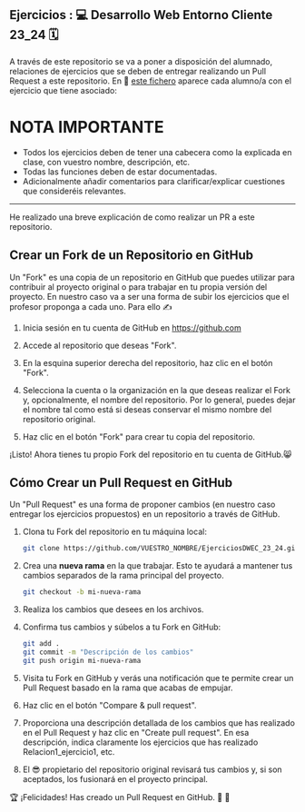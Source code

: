 ## Ejercicios : 💻 Desarrollo Web Entorno Cliente 23_24 🗓️

A través de este repositorio se va a poner a disposición del alumnado, relaciones de ejercicios que se deben de entregar realizando un Pull Request a este repositorio.
En 📁 [este fichero](https://github.com/isaiasfl/EjerciciosDWEC_23_24/blob/main/Ejercicios_asociados_a_cada_alumno_a.md) aparece cada alumno/a con el ejercicio que tiene asociado:

# NOTA IMPORTANTE

- Todos los ejercicios deben de tener una cabecera como la explicada en clase, con vuestro nombre, descripción, etc.
- Todas las funciones deben de estar documentadas.
- Adicionalmente añadir comentarios para clarificar/explicar cuestiones que consideréis relevantes.

___

He realizado una breve explicación de como realizar un PR a este repositorio.

## Crear un Fork de un Repositorio en GitHub

Un "Fork" es una copia de un repositorio en GitHub que puedes utilizar para contribuir al proyecto original o para trabajar en tu propia versión del proyecto. En nuestro caso va a ser una forma de subir los ejercicios que el profesor proponga a cada uno. Para ello ✍

1. Inicia sesión en tu cuenta de GitHub en https://github.com

2. Accede al repositorio que deseas "Fork".

3. En la esquina superior derecha del repositorio, haz clic en el botón "Fork".

4. Selecciona la cuenta o la organización en la que deseas realizar el Fork y, opcionalmente, el nombre del repositorio. Por lo general, puedes dejar el nombre tal como está si deseas conservar el mismo nombre del repositorio original.

5. Haz clic en el botón "Fork" para crear tu copia del repositorio.

¡Listo! Ahora tienes tu propio Fork del repositorio en tu cuenta de GitHub.😸

## Cómo Crear un Pull Request en GitHub

Un "Pull Request" es una forma de proponer cambios (en nuestro caso entregar los ejercicios propuestos) en un repositorio a través de GitHub.

1. Clona tu Fork del repositorio en tu máquina local:

   ```bash
   git clone https://github.com/VUESTRO_NOMBRE/EjerciciosDWEC_23_24.git
   ```

2. Crea una **nueva rama** en la que trabajar. Esto te ayudará a mantener tus cambios separados de la rama principal del proyecto.

   ```bash
   git checkout -b mi-nueva-rama
   ```

3. Realiza los cambios que desees en los archivos.

4. Confirma tus cambios y súbelos a tu Fork en GitHub:

   ```bash
   git add .
   git commit -m "Descripción de los cambios"
   git push origin mi-nueva-rama
   ```

5. Visita tu Fork en GitHub y verás una notificación que te permite crear un Pull Request basado en la rama que acabas de empujar.

6. Haz clic en el botón "Compare & pull request".

7. Proporciona una descripción detallada de los cambios que has realizado en el Pull Request y haz clic en "Create pull request". En esa descripción, indica claramente los ejercicios que has realizado Relacion1_ejercicio1, etc.

8. El 😎 propietario del repositorio original revisará tus cambios y, si son aceptados, los fusionará en el proyecto principal.

🏆 ¡Felicidades! Has creado un Pull Request en GitHub. 👏 👏
